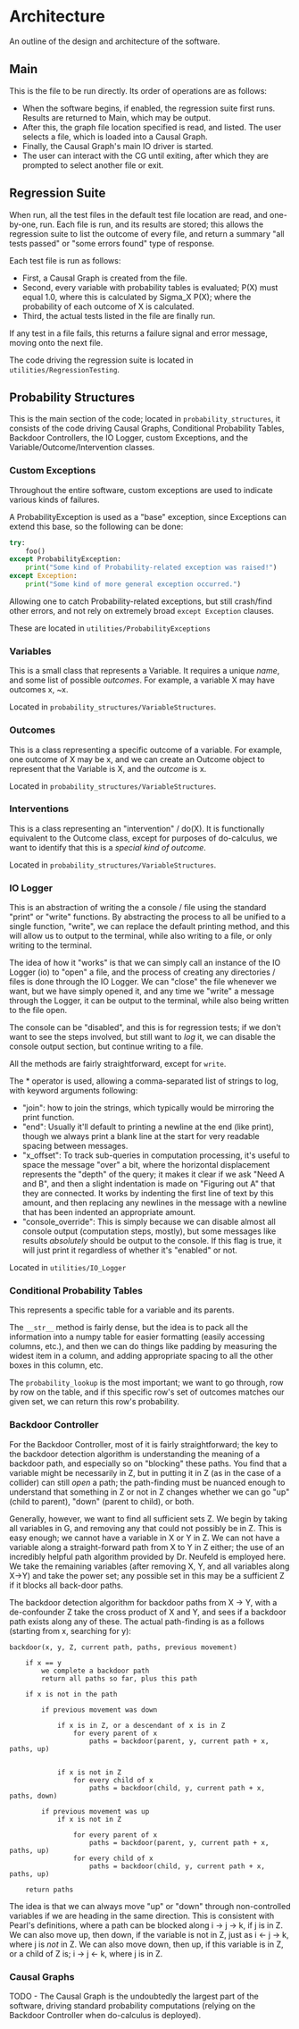 # Architecture

An outline of the design and architecture of the software.

## Main

This is the file to be run directly. Its order of operations are as follows:

- When the software begins, if enabled, the regression suite first runs. Results are returned to Main, which may be output.
- After this, the graph file location specified is read, and listed. The user selects a file, which is loaded into a Causal Graph.
- Finally, the Causal Graph's main IO driver is started.
- The user can interact with the CG until exiting, after which they are prompted to select another file or exit.

## Regression Suite

When run, all the test files in the default test file location are read, and one-by-one, run. Each file is run, and its results are stored; this allows the regression suite to list the outcome of every file, and return a summary "all tests passed" or "some errors found" type of response.

Each test file is run as follows:

- First, a Causal Graph is created from the file.
- Second, every variable with probability tables is evaluated; P(X) must equal 1.0, where this is calculated by Sigma_X P(X); where the probability of each outcome of X is calculated.
- Third, the actual tests listed in the file are finally run.

If any test in a file fails, this returns a failure signal and error message, moving onto the next file.

The code driving the regression suite is located in ``utilities/RegressionTesting``.

## Probability Structures

This is the main section of the code; located in ``probability_structures``, it consists of the code driving Causal Graphs, Conditional Probability Tables, Backdoor Controllers, the IO Logger, custom Exceptions, and the Variable/Outcome/Intervention classes.

### Custom Exceptions

Throughout the entire software, custom exceptions are used to indicate various kinds of failures.

A ProbabilityException is used as a "base" exception, since Exceptions can extend this base, so the following can be done:

```python
try:
    foo()
except ProbabilityException:
    print("Some kind of Probability-related exception was raised!")
except Exception:
    print("Some kind of more general exception occurred.")
```

Allowing one to catch Probability-related exceptions, but still crash/find other errors, and not rely on extremely broad ``except Exception`` clauses.

These are located in ``utilities/ProbabilityExceptions``

### Variables

This is a small class that represents a Variable. It requires a unique *name*, and some list of possible *outcomes*. For example, a variable X may have outcomes x, ~x.

Located in ``probability_structures/VariableStructures``.

### Outcomes

This is a class representing a specific outcome of a variable. For example, one outcome of X may be x, and we can create an Outcome object to represent that the Variable is X, and the *outcome* is x.

Located in ``probability_structures/VariableStructures``.

### Interventions

This is a class representing an "intervention" / do(X). It is functionally equivalent to the Outcome class, except for purposes of do-calculus, we want to identify that this is a *special kind of outcome*.

Located in ``probability_structures/VariableStructures``.

### IO Logger

This is an abstraction of writing the a console / file using the standard "print" or "write" functions. By abstracting the process to all be unified to a single function, "write", we can replace the default printing method, and this will allow us to output to the terminal, while also writing to a file, or only writing to the terminal.

The idea of how it "works" is that we can simply call an instance of the IO Logger (io) to "open" a file, and the process of creating any directories / files is done through the IO Logger. We can "close" the file whenever we want, but we have simply opened it, and any time we "write" a message through the Logger, it can be output to the terminal, while also being written to the file open.

The console can be "disabled", and this is for regression tests; if we don't want to see the steps involved, but still want to *log* it, we can disable the console output section, but continue writing to a file.

All the methods are fairly straightforward, except for ``write``.

The \* operator is used, allowing a comma-separated list of strings to log, with keyword arguments following:

- "join": how to join the strings, which typically would be mirroring the print function.
- "end": Usually it'll default to printing a newline at the end (like print), though we always print a blank line at the start for very readable spacing between messages.
- "x_offset": To track sub-queries in computation processing, it's useful to space the message "over" a bit, where the horizontal displacement represents the "depth" of the query; it makes it clear if we ask "Need A and B", and then a slight indentation is made on "Figuring out A" that they are connected. It works by indenting the first line of text by this amount, and then replacing any newlines in the message with a newline that has been indented an appropriate amount.
- "console_override": This is simply because we can disable almost all console output (computation steps, mostly), but some messages like results *absolutely* should be output to the console. If this flag is true, it will just print it regardless of whether it's "enabled" or not.

Located in ``utilities/IO_Logger``

### Conditional Probability Tables

This represents a specific table for a variable and its parents.

The ``__str__`` method is fairly dense, but the idea is to pack all the information into a numpy table for easier formatting (easily accessing columns, etc.), and then we can do things like padding by measuring the widest item in a column, and adding appropriate spacing to all the other boxes in this column, etc.

The ``probability_lookup`` is the most important; we want to go through, row by row on the table, and if this specific row's set of outcomes matches our given set, we can return this row's probability.

### Backdoor Controller

For the Backdoor Controller, most of it is fairly straightforward; the key to the backdoor detection algorithm is understanding the meaning of a backdoor path, and especially so on "blocking" these paths. You find that a variable might be necessarily in Z, but in putting it in Z (as in the case of a collider) can still *open* a path; the path-finding must be nuanced enough to understand that something in Z or not in Z changes whether we can go "up" (child to parent), "down" (parent to child), or both.

Generally, however, we want to find all sufficient sets Z. We begin by taking all variables in G, and removing any that could not possibly be in Z. This is easy enough; we cannot have a variable in X or Y in Z. We can not have a variable along a straight-forward path from X to Y in Z either; the use of an incredibly helpful path algorithm provided by Dr. Neufeld is employed here. We take the remaining variables (after removing X, Y, and all variables along X->Y) and take the power set; any possible set in this may be a sufficient Z if it blocks all back-door paths.

The backdoor detection algorithm for backdoor paths from X -> Y, with a de-confounder Z take the cross product of X and Y, and sees if a backdoor path exists along any of these. The actual path-finding is as a follows (starting from x, searching for y):

```pseudo
backdoor(x, y, Z, current path, paths, previous movement)
    
    if x == y
        we complete a backdoor path
        return all paths so far, plus this path

    if x is not in the path

        if previous movement was down

            if x is in Z, or a descendant of x is in Z
                for every parent of x
                    paths = backdoor(parent, y, current path + x, paths, up)


            if x is not in Z
                for every child of x
                    paths = backdoor(child, y, current path + x, paths, down)

        if previous movement was up
            if x is not in Z
                
                for every parent of x
                    paths = backdoor(parent, y, current path + x, paths, up)
                for every child of x
                    paths = backdoor(child, y, current path + x, paths, up)

    return paths 
```

The idea is that we can always move "up" or "down" through non-controlled variables if we are heading in the same direction. This is consistent with Pearl's definitions, where a path can be blocked along i -> j -> k, if j is in Z. We can also move up, then down, if the variable is not in Z, just as i <- j -> k, where j is *not* in Z. We can also move down, then up, if this variable is in Z, or a child of Z is; i -> j <- k, where j is in Z.

### Causal Graphs

TODO - The Causal Graph is the undoubtedly the largest part of the software, driving standard probability computations (relying on the Backdoor Controller when do-calculus is deployed).

